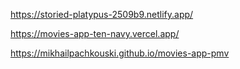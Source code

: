 https://storied-platypus-2509b9.netlify.app/

https://movies-app-ten-navy.vercel.app/

https://mikhailpachkouski.github.io/movies-app-pmv

